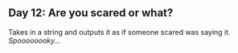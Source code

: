 ## Day 12: Are you scared or what?
Takes in a string and outputs it as if someone scared was saying it. *Spoooooooky...*
